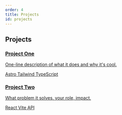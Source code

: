 ```yaml
---
order: 4
title: Projects
id: projects
---
```


## Projects

<div class="grid sm:grid-cols-2 gap-6 not-prose">
  <!-- Project 1 -->
  <a href="https://github.com/yourhandle/project-one" class="block rounded-xl border p-5 hover:shadow-md transition">
    <h3 class="text-lg font-semibold">Project One</h3>
    <p class="mt-1 text-sm text-slate-600">One-line description of what it does and why it's cool.</p>
    <div class="mt-3 flex flex-wrap gap-2">
      <span class="text-xs px-2 py-1 rounded-full border">Astro</span>
      <span class="text-xs px-2 py-1 rounded-full border">Tailwind</span>
      <span class="text-xs px-2 py-1 rounded-full border">TypeScript</span>
    </div>
  </a>

  <!-- Project 2 -->
  <a href="https://your-demo-url.com" class="block rounded-xl border p-5 hover:shadow-md transition">
    <h3 class="text-lg font-semibold">Project Two</h3>
    <p class="mt-1 text-sm text-slate-600">What problem it solves, your role, impact.</p>
    <div class="mt-3 flex flex-wrap gap-2">
      <span class="text-xs px-2 py-1 rounded-full border">React</span>
      <span class="text-xs px-2 py-1 rounded-full border">Vite</span>
      <span class="text-xs px-2 py-1 rounded-full border">API</span>
    </div>
  </a>
</div>
